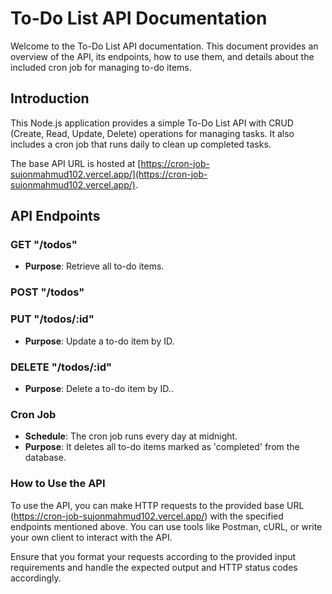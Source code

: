 # To-Do List API Documentation

Welcome to the To-Do List API documentation. This document provides an overview of the API, its endpoints, how to use them, and details about the included cron job for managing to-do items.


## Introduction

This Node.js application provides a simple To-Do List API with CRUD (Create, Read, Update, Delete) operations for managing tasks. It also includes a cron job that runs daily to clean up completed tasks.

The base API URL is hosted at [https://cron-job-sujonmahmud102.vercel.app/](https://cron-job-sujonmahmud102.vercel.app/).

## API Endpoints

### GET "/todos"
- **Purpose**: Retrieve all to-do items.


### POST "/todos"


### PUT "/todos/:id"
- **Purpose**: Update a to-do item by ID.


### DELETE "/todos/:id"
- **Purpose**: Delete a to-do item by ID..


### Cron Job
- **Schedule**: The cron job runs every day at midnight.
- **Purpose**: It deletes all to-do items marked as 'completed' from the database.


### How to Use the API

To use the API, you can make HTTP requests to the provided base URL (https://cron-job-sujonmahmud102.vercel.app/) with the specified endpoints mentioned above. You can use tools like Postman, cURL, or write your own client to interact with the API.

Ensure that you format your requests according to the provided input requirements and handle the expected output and HTTP status codes accordingly.